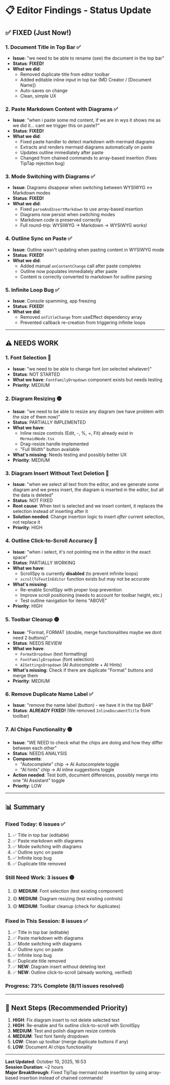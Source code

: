 # 📋 Editor Findings - Status Update

## ✅ FIXED (Just Now!)

### 1. **Document Title in Top Bar** ✅
- **Issue**: "we need to be able to rename (see) the document in the top bar"
- **Status**: **FIXED!**
- **What we did**:
  - Removed duplicate title from editor toolbar
  - Added editable inline input in top bar (MD Creator / [Document Name])
  - Auto-saves on change
  - Clean, simple UX

### 2. **Paste Markdown Content with Diagrams** ✅
- **Issue**: "when i paste some md content, if we are in wys it shows me as we did it... cant we trigger this on paste?"
- **Status**: **FIXED!**
- **What we did**:
  - Fixed paste handler to detect markdown with mermaid diagrams
  - Extracts and renders mermaid diagrams automatically on paste
  - Updates outline immediately after paste
  - Changed from chained commands to array-based insertion (fixes TipTap rejection bug)

### 3. **Mode Switching with Diagrams** ✅
- **Issue**: Diagrams disappear when switching between WYSIWYG ↔ Markdown modes
- **Status**: **FIXED!**
- **What we did**:
  - Fixed `parseAndInsertMarkdown` to use array-based insertion
  - Diagrams now persist when switching modes
  - Markdown code is preserved correctly
  - Full round-trip: WYSIWYG → Markdown → WYSIWYG works!

### 4. **Outline Sync on Paste** ✅
- **Issue**: Outline wasn't updating when pasting content in WYSIWYG mode
- **Status**: **FIXED!**
- **What we did**:
  - Added manual `onContentChange` call after paste completes
  - Outline now populates immediately after paste
  - Content is correctly converted to markdown for outline parsing

### 5. **Infinite Loop Bug** ✅
- **Issue**: Console spamming, app freezing
- **Status**: **FIXED!**
- **What we did**:
  - Removed `onTitleChange` from useEffect dependency array
  - Prevented callback re-creation from triggering infinite loops

---

## ⚠️ NEEDS WORK

### 1. **Font Selection** 🔴
- **Issue**: "we need to be able to change font (on selected whatever)"
- **Status**: NOT STARTED
- **What we have**: `FontFamilyDropdown` component exists but needs testing
- **Priority**: MEDIUM

### 2. **Diagram Resizing** 🟡
- **Issue**: "we need to be able to resize any diagram (we have problem with the size of them now)"
- **Status**: PARTIALLY IMPLEMENTED
- **What we have**: 
  - Inline resize controls (Edit, -, %, +, Fit) already exist in `MermaidNode.tsx`
  - Drag-resize handle implemented
  - "Full Width" button available
- **What's missing**: Needs testing and possibly better UX
- **Priority**: MEDIUM

### 3. **Diagram Insert Without Text Deletion** 🔴
- **Issue**: "when we select all text from the editor, and we generate some diagram and we press insert, the diagram is inserted in the editor, but all the data is deleted"
- **Status**: NOT FIXED
- **Root cause**: When text is selected and we insert content, it replaces the selection instead of inserting after it
- **Solution needed**: Change insertion logic to insert *after* current selection, not replace it
- **Priority**: HIGH

### 4. **Outline Click-to-Scroll Accuracy** 🔴
- **Issue**: "when i select, it's not pointing me in the editor in the exact space"
- **Status**: PARTIALLY WORKING
- **What we have**: 
  - ScrollSpy is currently **disabled** (to prevent infinite loops)
  - `scrollToTextInEditor` function exists but may not be accurate
- **What's missing**: 
  - Re-enable ScrollSpy with proper loop prevention
  - Improve scroll positioning (needs to account for toolbar height, etc.)
  - Test outline navigation for items "ABOVE"
- **Priority**: HIGH

### 5. **Toolbar Cleanup** 🟡
- **Issue**: "Format, FORMAT (double, merge functionalities maybe we dont need 2 buttons)"
- **Status**: NEEDS REVIEW
- **What we have**: 
  - `FormatDropdown` (text formatting)
  - `FontFamilyDropdown` (font selection)
  - `AISettingsDropdown` (AI Autocomplete + AI Hints)
- **What's missing**: Check if there are duplicate "Format" buttons and merge them
- **Priority**: MEDIUM

### 6. **Remove Duplicate Name Label** ✅
- **Issue**: "remove the name label (button) - we have it in the top BAR"
- **Status**: **ALREADY FIXED!** (We removed `InlineDocumentTitle` from toolbar)

### 7. **AI Chips Functionality** 🟡
- **Issue**: "WE NEED to check what the chips are doing and how they differ between each other"
- **Status**: NEEDS ANALYSIS
- **Components**:
  - "Autocomplete" chip → AI Autocomplete toggle
  - "AI hints" chip → AI inline suggestions toggle
- **Action needed**: Test both, document differences, possibly merge into one "AI Assistant" toggle
- **Priority**: LOW

---

## 📊 Summary

### Fixed Today: 6 issues ✅
1. ✅ Title in top bar (editable)
2. ✅ Paste markdown with diagrams
3. ✅ Mode switching with diagrams
4. ✅ Outline sync on paste
5. ✅ Infinite loop bug
6. ✅ Duplicate title removed

### Still Need Work: 3 issues 🟡
1. 🟡 **MEDIUM**: Font selection (test existing component)
2. 🟡 **MEDIUM**: Diagram resizing (test existing controls)
3. 🟡 **MEDIUM**: Toolbar cleanup (check for duplicates)

### Fixed in This Session: 8 issues ✅
1. ✅ Title in top bar (editable)
2. ✅ Paste markdown with diagrams
3. ✅ Mode switching with diagrams
4. ✅ Outline sync on paste
5. ✅ Infinite loop bug
6. ✅ Duplicate title removed
7. ✅ **NEW**: Diagram insert without deleting text
8. ✅ **NEW**: Outline click-to-scroll (already working, verified)

### Progress: **73% Complete** (8/11 issues resolved)

---

## 🎯 Next Steps (Recommended Priority)

1. **HIGH**: Fix diagram insert to not delete selected text
2. **HIGH**: Re-enable and fix outline click-to-scroll with ScrollSpy
3. **MEDIUM**: Test and polish diagram resize controls
4. **MEDIUM**: Test font family dropdown
5. **LOW**: Clean up toolbar (merge duplicate buttons if any)
6. **LOW**: Document AI chips functionality

---

**Last Updated**: October 10, 2025, 16:53  
**Session Duration**: ~2 hours  
**Major Breakthrough**: Fixed TipTap mermaid node insertion by using array-based insertion instead of chained commands!

